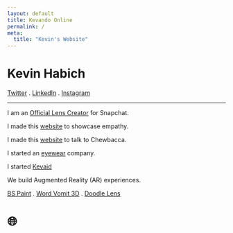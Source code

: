 ```yaml
---
layout: default
title: Kevando Online
permalink: /
meta:
  title: "Kevin's Website"
---
```


# **Kevin Habich**

[Twitter](https://twitter.com/kevando_) . [LinkedIn](https://www.linkedin.com/in/kevando/) . [Instagram](https://www.instagram.com/kevando)

---

I am an [Official Lens Creator](https://lensstudio.snapchat.com/creator/Mpx2Ow0xd7dWLQp62cK0Jg) for Snapchat.

<!-- I have a [dog](https://byte.co/@darby) -->

I made this [website](https://chaz.co) to showcase empathy.

I made this [website](https://wookietranslator.com) to talk to Chewbacca.

I started an [eyewear](https://www.instagram.com/frameri/) company.

I started [Kevaid](http://www.kevaid.com/help)

We build Augmented Reality (AR) experiences.

[BS Paint](http://bspaint.net) . [Word Vomit 3D](https://apps.apple.com/ao/app/word-vomit-3d/id1314707004) . [Doodle Lens](http://doodlelens.app)

# 🌐

<script>
  // Goofs
  $('p').addClass("spaced")
</script>

